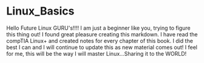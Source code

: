 # Linux_Basics

Hello Future Linux GURU's!!!! I am just a beginner like you, trying to figure this thing out! I found great pleasure creating this markdown. I have read the compTIA Linux+ and created notes for every chapter of this book. I did the best I can and I will continue to update this as new material comes out! I feel for me, this will be the way I will master Linux...Sharing it to the WORLD!

